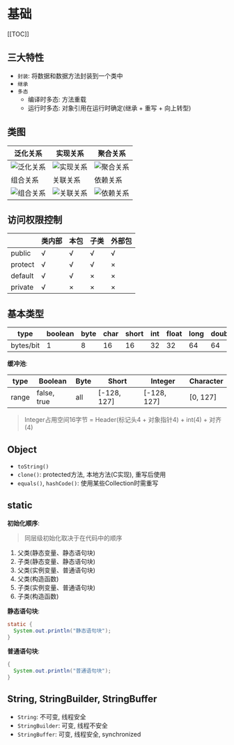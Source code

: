 # 基础

[[TOC]]

## 三大特性

- `封装`: 将数据和数据方法封装到一个类中
- `继承`
- `多态`
  - 编译时多态: 方法重载
  - 运行时多态: 对象引用在运行时确定(继承 + 重写 + 向上转型)

## 类图

| 泛化关系 | 实现关系 | 聚合关系 |
| - | - | - |
| ![泛化关系](/java/泛化.svg) | ![实现关系](/java/实现.svg) | ![聚合关系](/java/聚合.svg) |
| 组合关系 | 关联关系 | 依赖关系 |
| ![组合关系](/java/组合.svg) | ![关联关系](/java/关联.svg) | ![依赖关系](/java/依赖.svg) |

## 访问权限控制

| | 类内部 | 本包 | 子类 | 外部包 |
| - | - | - | - | - |
| public | √ | √ | √ | √ |
| protect | √ | √ | √ | × |
| default | √ | √ | × | × |
| private | √ | × | × | × |

## 基本类型

| type | boolean | byte | char | short | int | float | long | double |
| - | - | - | - | - | - | - | - | - |
| bytes/bit | 1 | 8 | 16 | 16 | 32 | 32 | 64 | 64 |

**缓冲池**:

| type | Boolean | Byte | Short | Integer | Character |
| - | - | - | - | - | - |
| range | false, true | all | [-128, 127] | [-128, 127] | [0, 127] |

> Integer占用空间16字节 = Header(标记头4 + 对象指针4) + int(4) + 对齐(4)

## Object

- `toString()`
- `clone()`: protected方法, 本地方法(C实现), 重写后使用
- `equals()`, `hashCode()`: 使用某些Collection时需重写

## static

**初始化顺序**:

> 同层级初始化取决于在代码中的顺序

1. 父类(静态变量、静态语句块)
2. 子类(静态变量、静态语句块)
3. 父类(实例变量、普通语句块)
4. 父类(构造函数)
5. 子类(实例变量、普通语句块)
6. 子类(构造函数)

**静态语句块**:

``` java
static {
  System.out.println("静态语句块");
}
```

**普通语句块**:

``` java
{
  System.out.println("普通语句块");
}
```

## String, StringBuilder, StringBuffer

- `String`: 不可变, 线程安全
- `StringBuilder`: 可变, 线程不安全
- `StringBuffer`: 可变, 线程安全, synchronized
